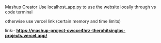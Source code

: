 Mashup Creator
Use localhost_app.py to use the website locally through vs code terminal 

otherwise use vercel link (certain memory and time limits)

link:- **https://mashup-project-owcce4hrz-therohitsinglas-projects.vercel.app/**
